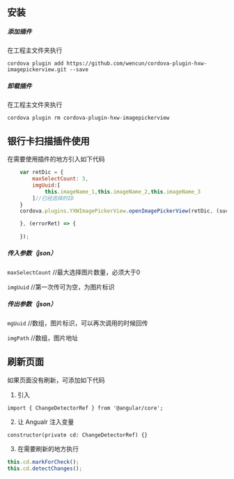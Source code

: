 ## 安装

##### 添加插件

在工程主文件夹执行

`cordova plugin add https://github.com/wencun/cordova-plugin-hxw-imagepickerview.git --save`

##### 卸载插件

在工程主文件夹执行

`cordova plugin rm cordova-plugin-hxw-imagepickerview`

## 银行卡扫描插件使用

在需要使用插件的地方引入如下代码

```javascript
    var retDic = {
        maxSelectCount: 3,
        imgUuid:[
            this.imageName_1,this.imageName_2,this.imageName_3
        ]//已经选择的ID
    }
    cordova.plugins.YXWImagePickerView.openImagePickerView(retDic, (successRet) => {

    }, (errorRet) => {
  	
    });
```
##### 传入参数（json）

`maxSelectCount`   //最大选择图片数量，必须大于0

`imgUuid`  //第一次传可为空，为图片标识

##### 传出参数（json）

`mgUuid`  //数组，图片标识，可以再次调用的时候回传

`imgPath`  //数组，图片地址

## 刷新页面

如果页面没有刷新，可添加如下代码

1. 引入

`import { ChangeDetectorRef } from '@angular/core';`

2. 让 Angualr 注入变量

`constructor(private cd: ChangeDetectorRef) {}`

3. 在需要刷新的地方执行

```javascript
this.cd.markForCheck();
this.cd.detectChanges();
```

